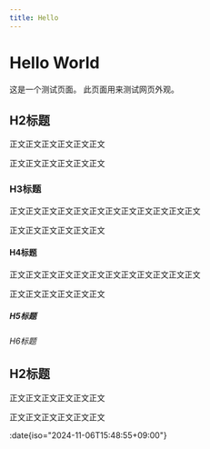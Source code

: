 ```yaml
---
title: Hello
---
```

# Hello World

这是一个测试页面。
此页面用来测试网页外观。

## H2标题

正文正文正文正文正文正文

正文正文正文正文正文正文

### H3标题

正文正文正文正文正文正文正文正文正文正文正文正文

正文正文正文正文正文正文

#### H4标题

正文正文正文正文正文正文正文正文正文正文正文正文

正文正文正文正文正文正文

##### H5标题

###### H6标题


## H2标题

正文正文正文正文正文正文

正文正文正文正文正文正文

:date{iso="2024-11-06T15:48:55+09:00"}